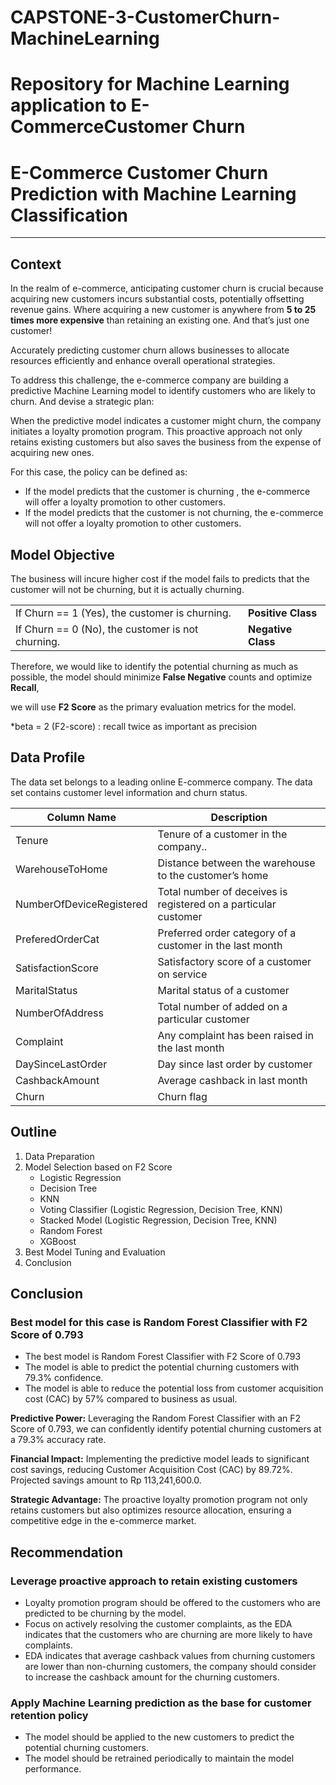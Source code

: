 # CAPSTONE-3-CustomerChurn-MachineLearning

# Repository for  Machine Learning application to E-CommerceCustomer Churn

# E-Commerce Customer Churn Prediction with Machine Learning Classification
---
## Context

In the realm of e-commerce, anticipating customer churn is crucial because acquiring new customers incurs substantial costs, potentially offsetting revenue gains.  Where acquiring a new customer is anywhere from **5 to 25 times more expensive** than retaining an existing one. And that’s just one customer!

Accurately predicting customer churn  allows businesses to allocate resources efficiently and enhance overall operational strategies.


To address this challenge, the e-commerce company are building a predictive Machine Learning model to identify customers who are likely to churn.
And devise a strategic plan: 

When the predictive model indicates a customer might churn, the company initiates a loyalty promotion program. This proactive approach not only retains existing customers but also saves the business from the expense of acquiring new ones.


For this case, the policy can be defined as:
- If the model predicts that the customer is churning , the e-commerce will offer a loyalty promotion to other customers.
- If the model predicts that the customer is not churning, the e-commerce will not offer a loyalty promotion to other customers.


## Model Objective

The business will incure higher cost if the model fails to predicts that the customer will not be churning, but it is actually churning.


| |  |
| --- | --- |
If Churn == 1 (Yes), the customer is churning. | **Positive Class**
If Churn == 0 (No), the customer is not churning. | **Negative Class**


Therefore, we would like to identify the potential churning as much as possible, the model should minimize **False Negative** counts and optimize **Recall**, 


we will use **F2 Score** as the primary evaluation metrics for the model.

*beta = 2 (F2-score) : recall twice as important as precision

## Data Profile

The data set belongs to a leading online E-commerce company. The data set contains customer level information and churn status. 

| Column Name | Description |
| --- | --- |
|	Tenure                  | Tenure of a customer in the company.. |
|	WarehouseToHome         | Distance between the warehouse to the customer’s home|
|	NumberOfDeviceRegistered|    Total number of deceives is registered on a particular customer|
|	PreferedOrderCat        |    Preferred order category of a customer in the last month|
|	SatisfactionScore       |   Satisfactory score of a customer on service|
|	MaritalStatus           |   Marital status of a customer|
|	NumberOfAddress         |     Total number of added on a particular customer|
|	Complaint               |   Any complaint has been raised in the last month|
|	DaySinceLastOrder       |   Day since last order by customer|
|	CashbackAmount          |  Average cashback in last month|
|	Churn                   |   Churn flag|


## Outline
1. Data Preparation
2. Model Selection based on F2 Score
    - Logistic Regression
    - Decision Tree
    - KNN 
    - Voting Classifier (Logistic Regression, Decision Tree, KNN)
    - Stacked Model (Logistic Regression, Decision Tree, KNN)
    - Random Forest
    - XGBoost
3. Best Model Tuning and Evaluation
4. Conclusion


## Conclusion
### **Best model for this case is Random Forest Classifier with F2 Score of 0.793**
- The best model is Random Forest Classifier with F2 Score of 0.793
- The model is able to predict the potential churning customers with 79.3% confidence.
- The model is able to reduce the potential loss from customer acquisition cost (CAC) by 57% compared to business as usual.


**Predictive Power:** Leveraging the Random Forest Classifier with an F2 Score of 0.793, we can confidently identify potential churning customers at a 79.3% accuracy rate.

**Financial Impact:** Implementing the predictive model leads to significant cost savings, reducing Customer Acquisition Cost (CAC) by 89.72%. Projected savings amount to Rp 113,241,600.0.

**Strategic Advantage:** The proactive loyalty promotion program not only retains customers but also optimizes resource allocation, ensuring a competitive edge in the e-commerce market.


## Recommendation
### **Leverage proactive approach to retain existing customers**
- Loyalty promotion program should be offered to the customers who are predicted to be churning by the model.
- Focus on actively resolving the customer complaints, as the EDA indicates that the customers who are churning are more likely to have complaints.
- EDA indicates that average cashback values from churning customers are lower than non-churning customers, the company should consider to increase the cashback amount for the churning customers.

### **Apply Machine Learning prediction as the base for customer retention policy**
- The model should be applied to the new customers to predict the potential churning customers.
- The model should be retrained periodically to maintain the model performance.